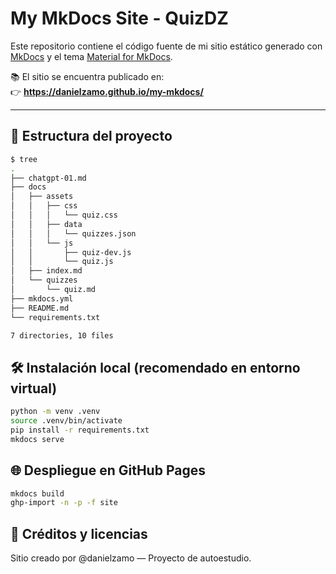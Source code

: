 # My MkDocs Site - QuizDZ

Este repositorio contiene el código fuente de mi sitio estático generado con [MkDocs](https://www.mkdocs.org/) y el tema [Material for MkDocs](https://squidfunk.github.io/mkdocs-material/).

📚 El sitio se encuentra publicado en:  
👉 **https://danielzamo.github.io/my-mkdocs/**

---

## 🚀 Estructura del proyecto

```bash
$ tree 
.
├── chatgpt-01.md
├── docs
│   ├── assets
│   │   ├── css
│   │   │   └── quiz.css
│   │   ├── data
│   │   │   └── quizzes.json
│   │   └── js
│   │       ├── quiz-dev.js
│   │       └── quiz.js
│   ├── index.md
│   └── quizzes
│       └── quiz.md
├── mkdocs.yml
├── README.md
└── requirements.txt

7 directories, 10 files
```

## 🛠️ Instalación local (recomendado en entorno virtual)

```bash
python -m venv .venv
source .venv/bin/activate
pip install -r requirements.txt
mkdocs serve
```

## 🌐 Despliegue en GitHub Pages

```bash
mkdocs build
ghp-import -n -p -f site
```


## 🧪 Créditos y licencias

Sitio creado por @danielzamo — Proyecto de autoestudio.


